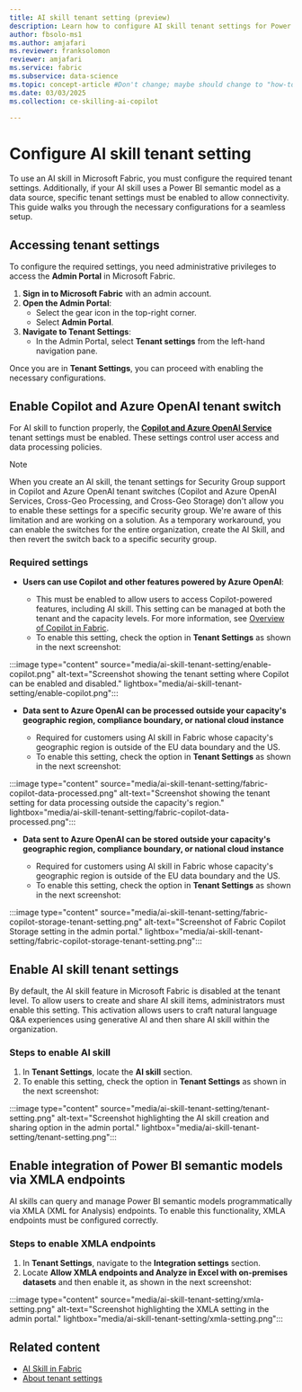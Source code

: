 ```yaml
---
title: AI skill tenant setting (preview)
description: Learn how to configure AI skill tenant settings for Power BI Semantic Models.
author: fbsolo-ms1
ms.author: amjafari
ms.reviewer: franksolomon
reviewer: amjafari
ms.service: fabric
ms.subservice: data-science
ms.topic: concept-article #Don't change; maybe should change to "how-to".
ms.date: 03/03/2025
ms.collection: ce-skilling-ai-copilot

---
```


# Configure AI skill tenant setting

To use an AI skill in Microsoft Fabric, you must configure the required tenant settings. Additionally, if your AI skill uses a Power BI semantic model as a data source, specific tenant settings must be enabled to allow connectivity. This guide walks you through the necessary configurations for a seamless setup.

## Accessing tenant settings

To configure the required settings, you need administrative privileges to access the **Admin Portal** in Microsoft Fabric.

1. **Sign in to Microsoft Fabric** with an admin account.
2. **Open the Admin Portal**:
   - Select the gear icon in the top-right corner.
   - Select **Admin Portal**.
3. **Navigate to Tenant Settings**:
   - In the Admin Portal, select **Tenant settings** from the left-hand navigation pane.

Once you are in **Tenant Settings**, you can proceed with enabling the necessary configurations.

## Enable Copilot and Azure OpenAI tenant switch

For AI skill to function properly, the [**Copilot and Azure OpenAI Service**](../admin/service-admin-portal-copilot.md#users-can-use-copilot-and-other-features-powered-by-azure-openai) tenant settings must be enabled. These settings control user access and data processing policies.

> [!NOTE]
> When you create an AI skill, the tenant settings for Security Group support in Copilot and Azure OpenAI tenant switches (Copilot and Azure OpenAI Services, Cross-Geo Processing, and Cross-Geo Storage) don't allow you to enable these settings for a specific security group. We're aware of this limitation and are working on a solution.
As a temporary workaround, you can enable the switches for the entire organization, create the AI Skill, and then revert the switch back to a specific security group.

### Required settings

- **Users can use Copilot and other features powered by Azure OpenAI**:

  - This must be enabled to allow users to access Copilot-powered features, including AI skill. This setting can be managed at both the tenant and the capacity levels. For more information, see [Overview of Copilot in Fabric](../fundamentals/copilot-fabric-overview.md).
  - To enable this setting, check the option in **Tenant Settings** as shown in the next screenshot:

:::image type="content" source="media/ai-skill-tenant-setting/enable-copilot.png" alt-text="Screenshot showing the tenant setting where Copilot can be enabled and disabled." lightbox="media/ai-skill-tenant-setting/enable-copilot.png":::

- **Data sent to Azure OpenAI can be processed outside your capacity's geographic region, compliance boundary, or national cloud instance**

  - Required for customers using AI skill in Fabric whose capacity's geographic region is outside of the EU data boundary and the US.
  - To enable this setting, check the option in **Tenant Settings** as shown in the next screenshot:

:::image type="content" source="media/ai-skill-tenant-setting/fabric-copilot-data-processed.png" alt-text="Screenshot showing the tenant setting for data processing outside the capacity's region." lightbox="media/ai-skill-tenant-setting/fabric-copilot-data-processed.png":::

- **Data sent to Azure OpenAI can be stored outside your capacity's geographic region, compliance boundary, or national cloud instance**

  - Required for customers using AI skill in Fabric whose capacity's geographic region is outside of the EU data boundary and the US.
  - To enable this setting, check the option in **Tenant Settings** as shown in the next screenshot:

:::image type="content" source="media/ai-skill-tenant-setting/fabric-copilot-storage-tenant-setting.png" alt-text="Screenshot of Fabric Copilot Storage setting in the admin portal." lightbox="media/ai-skill-tenant-setting/fabric-copilot-storage-tenant-setting.png":::

## Enable AI skill tenant settings

By default, the AI skill feature in Microsoft Fabric is disabled at the tenant level. To allow users to create and share AI skill items, administrators must enable this setting. This activation allows users to craft natural language Q&A experiences using generative AI and then share AI skill within the organization.

### Steps to enable AI skill

1. In **Tenant Settings**, locate the **AI skill** section.
2. To enable this setting, check the option in **Tenant Settings** as shown in the next screenshot:

:::image type="content" source="media/ai-skill-tenant-setting/tenant-setting.png" alt-text="Screenshot highlighting the AI skill creation and sharing option in the admin portal." lightbox="media/ai-skill-tenant-setting/tenant-setting.png":::

## Enable integration of Power BI semantic models via XMLA endpoints

AI skills can query and manage Power BI semantic models programmatically via XMLA (XML for Analysis) endpoints. To enable this functionality, XMLA endpoints must be configured correctly.

### Steps to enable XMLA endpoints

1. In **Tenant Settings**, navigate to the **Integration settings** section.
2. Locate **Allow XMLA endpoints and Analyze in Excel with on-premises datasets** and then enable it, as shown in the next screenshot:

:::image type="content" source="media/ai-skill-tenant-setting/xmla-setting.png" alt-text="Screenshot highlighting the XMLA setting in the admin portal." lightbox="media/ai-skill-tenant-setting/xmla-setting.png":::

## Related content

- [AI Skill in Fabric](./concept-ai-skill.md)
- [About tenant settings](../admin/about-tenant-settings.md)